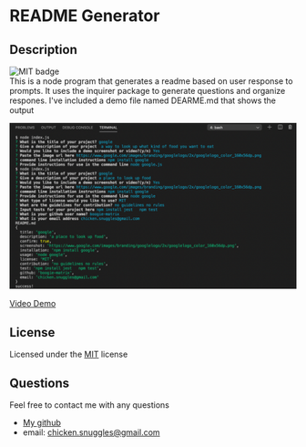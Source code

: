 # README Generator
  ## Description
  ![MIT badge](https://img.shields.io/badge/license-MIT-green)<br/>
  This is a node program that generates a readme based on user response to prompts. It uses the inquirer package to generate questions and organize respones. I've included a demo file named DEARME.md that shows the output<br/>

  ![Demo](https://github.com/boogiematrix/readme-generator/blob/main/src/readme-screenshot.png)

  [Video Demo](https://drive.google.com/file/d/1jpw_Trhg5oe8XPdlzorhb43U9fSIhpjl/view)
  
  
  ## License
  
  Licensed under the [MIT](https://choosealicense.com/licenses/mit/) license
  
  ## Questions
  Feel free to contact me with any questions
* [My github](https://github.com/boogiematrix)
* email: chicken.snuggles@gmail.com
